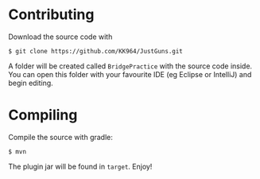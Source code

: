 Contributing
==========
Download the source code with

    $ git clone https://github.com/KK964/JustGuns.git

A folder will be created called `BridgePractice` with the source code inside. You
can open this folder with your favourite IDE (eg Eclipse or IntelliJ) and begin
editing.

Compiling
=========
Compile the source with gradle:

    $ mvn

The plugin jar will be found in `target`. Enjoy!